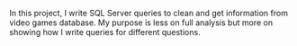 In this project, I write SQL Server queries to clean and get information from video games database. My purpose is less on full analysis but more on showing how I write queries for different questions.
